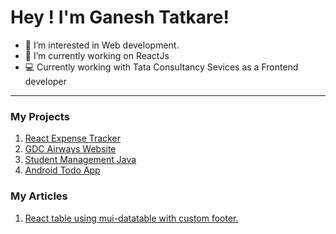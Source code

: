 <h1>Hey ! I'm Ganesh Tatkare!</h1>

- 👀 I’m interested in Web development.
- 🌱 I’m currently working on ReactJs
- :computer: Currently working with Tata Consultancy Sevices as a Frontend developer
<hr>

<h3>My Projects</h3>
<ol>
  <li><a href="https://github.com/ganesh-tatkare/React-Expense-Tracker">React Expense Tracker</a></li>
  <li><a href="https://github.com/ganesh-tatkare/GDC-Airways-Website">GDC Airways Website</a></li>
  <li><a href="https://github.com/ganesh-tatkare/Student-Management-Java">Student Management Java</a></li>
  <li><a href="https://github.com/ganesh-tatkare/android-todo-react-native"> Android Todo App</a></li>
</ol>

<h3>My Articles</h3>
<ol>
  <li><a href="https://medium.com/@gtatkare42/responsive-react-table-with-mui-datatables-with-footer-efcf6cc4505c">React table using mui-datatable with custom footer.</a></li>
</ol>

<!---
ganesh-tatkare/ganesh-tatkare is a ✨ special ✨ repository because its `README.md` (this file) appears on your GitHub profile.
You can click the Preview link to take a look at your changes.
--->
